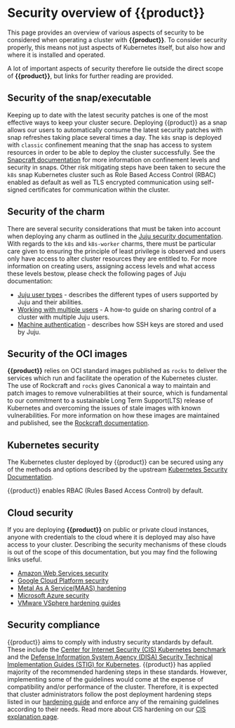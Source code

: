 # Security overview of {{product}}

This page provides an overview of various aspects of security to be considered
when operating a cluster with **{{product}}**. To consider security
properly, this means not just aspects of Kubernetes itself, but also how and
where it is installed and operated.

A lot of important aspects of security therefore lie outside the direct scope
of **{{product}}**, but links for further reading
are provided.

## Security of the snap/executable

Keeping up to date with the latest security patches is one of the most
effective ways to keep your cluster secure. Deploying {{product}} as a snap
allows our users to automatically consume the latest security patches with snap
refreshes
taking place several times a day. The `k8s` snap is deployed with `classic`
confinement meaning that the snap has access to system resources in order to be
able to deploy the cluster successfully. See the
[Snapcraft documentation](https://snapcraft.io/docs/security-policies) for more
information on confinement levels and security in snaps. Other risk mitigating
steps have been taken to secure the `k8s` snap Kubernetes cluster such as Role
Based Access Control (RBAC) enabled as default as well as TLS encrypted
communication using self-signed certificates for communication within the
cluster.


<!-- charm only -->

## Security of the charm

There are several security considerations that must be taken into account when
deploying any charm as outlined in the [Juju security documentation]. With
regards to the `k8s` and `k8s-worker` charms, there must be particular care
given to ensuring the principle of least privilege is observed and users only
have access to alter cluster resources they are entitled to. For more
information on creating users, assigning access levels and what access these
levels bestow, please check the following pages of Juju documentation:

- [Juju user types] - describes the different types of users supported by Juju
and their abilities.
- [Working with multiple users] - A how-to guide on sharing control of a cluster
with multiple Juju users.
- [Machine authentication] - describes how SSH keys are stored and used by Juju.

<!-- end charm only -->

## Security of the OCI images

**{{product}}** relies on OCI standard images published as `rocks` to
deliver the services which run and facilitate the operation of the Kubernetes
cluster. The use of Rockcraft and `rocks` gives Canonical a way to maintain and
patch images to remove vulnerabilities at their source, which is fundamental to
our commitment to a sustainable Long Term Support(LTS) release of Kubernetes
and overcoming the issues of stale images with known vulnerabilities. For more
information on how these images are maintained and published, see the
[Rockcraft documentation][rocks-security].

## Kubernetes security

The Kubernetes cluster deployed by {{product}} can be secured using
any of the methods and options described by the upstream
[Kubernetes Security Documentation][].

{{product}} enables RBAC (Rules Based Access Control) by default.

## Cloud security

If you are deploying **{{product}}** on public or private cloud
instances, anyone with credentials to the cloud where it is deployed may also
have access to your cluster. Describing the security mechanisms of these clouds
is out of the scope of this documentation, but you may find the following links
useful.

- [Amazon Web Services security][]
- [Google Cloud Platform security][]
- [Metal As A Service(MAAS) hardening][]
- [Microsoft Azure security][]
- [VMware VSphere hardening guides][]

## Security compliance

{{product}} aims to comply with industry security standards by default.
These include the [Center for Internet Security (CIS) Kubernetes benchmark] and
the [Defense Information System Agency (DISA) Security Technical Implementation
Guides (STIG) for Kubernetes]. {{product}} has applied majority of the
recommended hardening steps in these standards. However, implementing some of
the guidelines would come at the expense of compatibility and/or performance of
the cluster. Therefore, it is expected that cluster administrators follow the
post deployment hardening steps listed in our [hardening guide] and enforce
any of the remaining guidelines according to their needs. Read more about CIS
hardening on our [CIS explanation page].

<!-- LINKS -->
[Juju security documentation]:https://canonical-juju.readthedocs-hosted.com/en/latest/user/explanation/juju-security/
[Machine authentication]: https://canonical-juju.readthedocs-hosted.com/en/latest/user/reference/ssh-key/
[Working with multiple users]: https://canonical-juju.readthedocs-hosted.com/en/latest/user/howto/manage-users
[Juju user types]: https://canonical-juju.readthedocs-hosted.com/en/latest/user/reference/user/
[CIS explanation page]: /snap/explanation/security/cis
[hardening guide]: /snap/howto/security/hardening
[Center for Internet Security (CIS) Kubernetes benchmark]: https://www.cisecurity.org/benchmark/kubernetes
[Defense Information System Agency (DISA) Security Technical Implementation
Guides (STIG) for Kubernetes]: https://www.stigviewer.com/stig/kubernetes/
[Kubernetes Security documentation]: https://kubernetes.io/docs/concepts/security/overview/
[Snapcraft documentation]: https://snapcraft.io/docs/security-policies
[rocks-security]: https://documentation.ubuntu.com/rockcraft/en/latest/explanation/rockcraft/
[Amazon Web Services security]: https://aws.amazon.com/security/
[Google Cloud Platform security]:https://cloud.google.com/security
[Metal As A Service(MAAS) hardening]:https://maas.io/docs/how-to-enhance-maas-security
[Microsoft Azure security]:https://docs.microsoft.com/en-us/azure/security/azure-security
[VMware VSphere hardening guides]: https://www.vmware.com/security/hardening-guides.html
